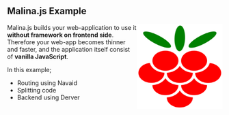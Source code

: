## Malina.js Example

<img align="right" width="200" height="200" src="dist/static/malinajs.svg" />

Malina.js builds your web-application to use it **without framework on frontend side**. 
Therefore your web-app becomes thinner and faster, and the application itself consist of **vanilla JavaScript**.

In this example;
- Routing using Navaid
- Splitting code
- Backend using Derver

